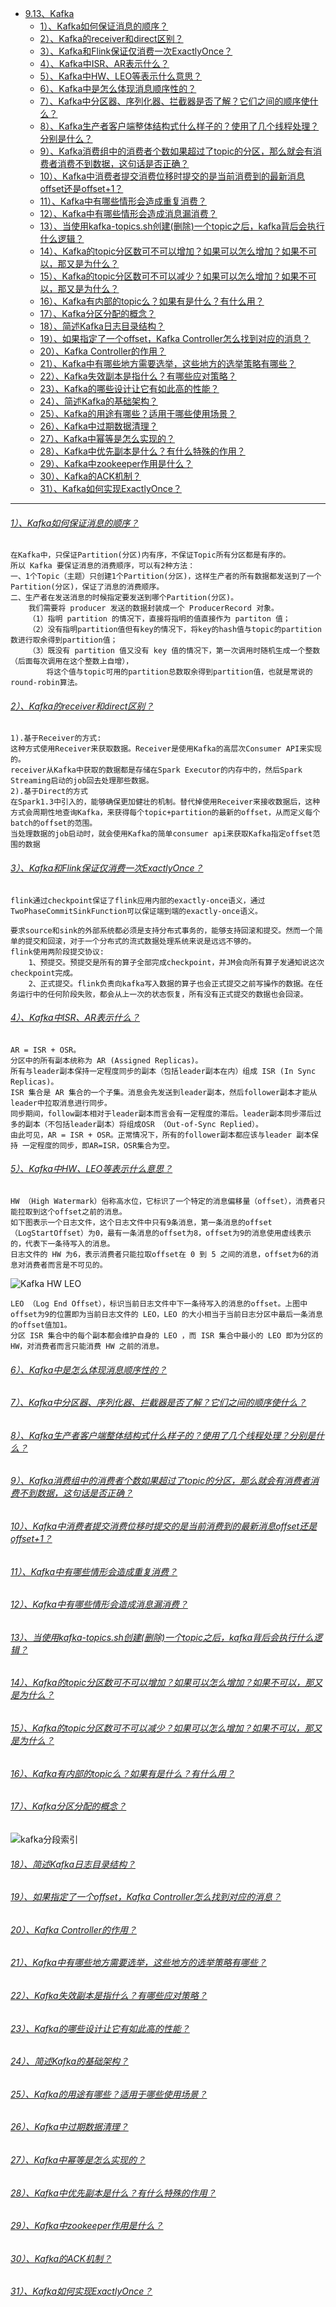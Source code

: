 * [9.13、Kafka](bigdata-project/src/main/doc/kafka.md)
    - [1）、Kafka如何保证消息的顺序？]()
    - [2）、Kafka的receiver和direct区别？]()
    - [3）、Kafka和Flink保证仅消费一次ExactlyOnce？]()
    - [4）、Kafka中ISR、AR表示什么？]()
    - [5）、Kafka中HW、LEO等表示什么意思？]()
    - [6）、Kafka中是怎么体现消息顺序性的？]()
    - [7）、Kafka中分区器、序列化器、拦截器是否了解？它们之间的顺序使什么？]()
    - [8）、Kafka生产者客户端整体结构式什么样子的？使用了几个线程处理？分别是什么？]()
    - [9）、Kafka消费组中的消费者个数如果超过了topic的分区，那么就会有消费者消费不到数据，这句话是否正确？]()
    - [10）、Kafka中消费者提交消费位移时提交的是当前消费到的最新消息offset还是offset+1？]()
    - [11）、Kafka中有哪些情形会造成重复消费？]()
    - [12）、Kafka中有哪些情形会造成消息漏消费？]()
    - [13）、当使用kafka-topics.sh创建(删除)一个topic之后，kafka背后会执行什么逻辑？]()
    - [14）、Kafka的topic分区数可不可以增加？如果可以怎么增加？如果不可以，那又是为什么？]()
    - [15）、Kafka的topic分区数可不可以减少？如果可以怎么增加？如果不可以，那又是为什么？]()
    - [16）、Kafka有内部的topic么？如果有是什么？有什么用？]()
    - [17）、Kafka分区分配的概念？]()
    - [18）、简述Kafka日志目录结构？]()
    - [19）、如果指定了一个offset，Kafka Controller怎么找到对应的消息？]()
    - [20）、Kafka Controller的作用？]()
    - [21）、Kafka中有哪些地方需要选举，这些地方的选举策略有哪些？]()
    - [22）、Kafka失效副本是指什么？有哪些应对策略？]()
    - [23）、Kafka的哪些设计让它有如此高的性能？]()
    - [24）、简述Kafka的基础架构？]()
    - [25）、Kafka的用途有哪些？适用于哪些使用场景？]()
    - [26）、Kafka中过期数据清理？]()
    - [27）、Kafka中幂等是怎么实现的？]()
    - [28）、Kafka中优先副本是什么？有什么特殊的作用？]()
    - [29）、Kafka中zookeeper作用是什么？]()
    - [30）、Kafka的ACK机制？]()
    - [31）、Kafka如何实现ExactlyOnce？]()

---
###### [1）、Kafka如何保证消息的顺序？]()
    在Kafka中，只保证Partition(分区)内有序，不保证Topic所有分区都是有序的。
    所以 Kafka 要保证消息的消费顺序，可以有2种方法：
    一、1个Topic（主题）只创建1个Partition(分区)，这样生产者的所有数据都发送到了一个Partition(分区)，保证了消息的消费顺序。
    二、生产者在发送消息的时候指定要发送到哪个Partition(分区)。
        我们需要将 producer 发送的数据封装成一个 ProducerRecord 对象。
        （1）指明 partition 的情况下，直接将指明的值直接作为 partiton 值；
        （2）没有指明partition值但有key的情况下，将key的hash值与topic的partition数进行取余得到partition值；
        （3）既没有 partition 值又没有 key 值的情况下，第一次调用时随机生成一个整数（后面每次调用在这个整数上自增），
            将这个值与topic可用的partition总数取余得到partition值，也就是常说的round-robin算法。

###### [2）、Kafka的receiver和direct区别？]()
    1).基于Receiver的方式: 
    这种方式使用Receiver来获取数据。Receiver是使用Kafka的高层次Consumer API来实现的。
    receiver从Kafka中获取的数据都是存储在Spark Executor的内存中的，然后Spark Streaming启动的job回去处理那些数据。
    2).基于Direct的方式
    在Spark1.3中引入的，能够确保更加健壮的机制。替代掉使用Receiver来接收数据后，这种方式会周期性地查询Kafka，来获得每个topic+partition的最新的offset，从而定义每个batch的offset的范围。
    当处理数据的job启动时，就会使用Kafka的简单consumer api来获取Kafka指定offset范围的数据

###### [3）、Kafka和Flink保证仅消费一次ExactlyOnce？]()
    flink通过checkpoint保证了flink应用内部的exactly-once语义，通过TwoPhaseCommitSinkFunction可以保证端到端的exactly-once语义。
    
    要求source和sink的外部系统都必须是支持分布式事务的，能够支持回滚和提交。然而一个简单的提交和回滚，对于一个分布式的流式数据处理系统来说是远远不够的。
    flink使用两阶段提交协议:
        1、预提交。预提交是所有的算子全部完成checkpoint，并JM会向所有算子发通知说这次checkpoint完成。
        2、正式提交。flink负责向kafka写入数据的算子也会正式提交之前写操作的数据。在任务运行中的任何阶段失败，都会从上一次的状态恢复，所有没有正式提交的数据也会回滚。

###### [4）、Kafka中ISR、AR表示什么？]()
    AR = ISR + OSR。
    分区中的所有副本统称为 AR (Assigned Replicas)。
    所有与leader副本保持一定程度同步的副本（包括leader副本在内）组成 ISR (In Sync Replicas)。
    ISR 集合是 AR 集合的一个子集。消息会先发送到leader副本，然后follower副本才能从leader中拉取消息进行同步。
    同步期间，follow副本相对于leader副本而言会有一定程度的滞后。leader副本同步滞后过多的副本（不包括leader副本）将组成OSR （Out-of-Sync Replied）。
    由此可见，AR = ISR + OSR。正常情况下，所有的follower副本都应该与leader 副本保持 一定程度的同步，即AR=ISR，OSR集合为空。

###### [5）、Kafka中HW、LEO等表示什么意思？]()
    HW （High Watermark）俗称高水位，它标识了一个特定的消息偏移量（offset），消费者只能拉取到这个offset之前的消息。
    如下图表示一个日志文件，这个日志文件中只有9条消息，第一条消息的offset（LogStartOffset）为0，最有一条消息的offset为8，offset为9的消息使用虚线表示的，代表下一条待写入的消息。
    日志文件的 HW 为6，表示消费者只能拉取offset在 0 到 5 之间的消息，offset为6的消息对消费者而言是不可见的。
![Kafka HW LEO](./images/kafka_hw_leo.png)

    LEO （Log End Offset），标识当前日志文件中下一条待写入的消息的offset。上图中offset为9的位置即为当前日志文件的 LEO，LEO 的大小相当于当前日志分区中最后一条消息的offset值加1。
    分区 ISR 集合中的每个副本都会维护自身的 LEO ，而 ISR 集合中最小的 LEO 即为分区的 HW，对消费者而言只能消费 HW 之前的消息。

###### [6）、Kafka中是怎么体现消息顺序性的？]()
###### [7）、Kafka中分区器、序列化器、拦截器是否了解？它们之间的顺序使什么？]()
###### [8）、Kafka生产者客户端整体结构式什么样子的？使用了几个线程处理？分别是什么？]()
###### [9）、Kafka消费组中的消费者个数如果超过了topic的分区，那么就会有消费者消费不到数据，这句话是否正确？]()
###### [10）、Kafka中消费者提交消费位移时提交的是当前消费到的最新消息offset还是offset+1？]()
###### [11）、Kafka中有哪些情形会造成重复消费？]()
###### [12）、Kafka中有哪些情形会造成消息漏消费？]()
###### [13）、当使用kafka-topics.sh创建(删除)一个topic之后，kafka背后会执行什么逻辑？]()
###### [14）、Kafka的topic分区数可不可以增加？如果可以怎么增加？如果不可以，那又是为什么？]()
###### [15）、Kafka的topic分区数可不可以减少？如果可以怎么增加？如果不可以，那又是为什么？]()
###### [16）、Kafka有内部的topic么？如果有是什么？有什么用？]()
###### [17）、Kafka分区分配的概念？]()
![kafka分段索引](./images/kafka分段索引.png)

###### [18）、简述Kafka日志目录结构？]()


###### [19）、如果指定了一个offset，Kafka Controller怎么找到对应的消息？]()
###### [20）、Kafka Controller的作用？]()
###### [21）、Kafka中有哪些地方需要选举，这些地方的选举策略有哪些？]()
###### [22）、Kafka失效副本是指什么？有哪些应对策略？]()
###### [23）、Kafka的哪些设计让它有如此高的性能？]()
###### [24）、简述Kafka的基础架构？]()
###### [25）、Kafka的用途有哪些？适用于哪些使用场景？]()
###### [26）、Kafka中过期数据清理？]()
###### [27）、Kafka中幂等是怎么实现的？]()


###### [28）、Kafka中优先副本是什么？有什么特殊的作用？]()
###### [29）、Kafka中zookeeper作用是什么？]()
###### [30）、Kafka的ACK机制？]()
###### [31）、Kafka如何实现ExactlyOnce？]()
